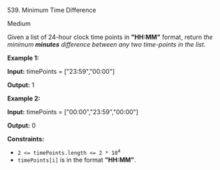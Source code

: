 539\. Minimum Time Difference

Medium

Given a list of 24-hour clock time points in **"HH:MM"** format, return _the minimum **minutes** difference between any two time-points in the list_.

**Example 1:**

**Input:** timePoints = ["23:59","00:00"]

**Output:** 1

**Example 2:**

**Input:** timePoints = ["00:00","23:59","00:00"]

**Output:** 0

**Constraints:**

*   <code>2 <= timePoints.length <= 2 * 10<sup>4</sup></code>
*   `timePoints[i]` is in the format **"HH:MM"**.